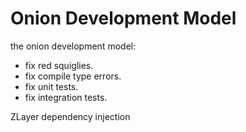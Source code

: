 # Onion Development Model

the onion development model:

- fix red squiglies.
- fix compile type errors.
- fix unit tests.
- fix integration tests.

ZLayer dependency injection
